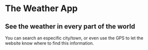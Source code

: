 # The Weather App
## See the weather in every part of the world
You can search an especific city/town, or even use the GPS to let the website know where to find this information.
